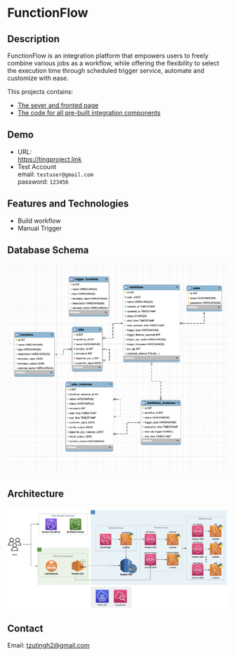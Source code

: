 # FunctionFlow

## Description
FunctionFlow is an integration platform that empowers users to freely combine various jobs as a workflow, while offering the flexibility to select the execution time through scheduled trigger service, automate and customize with ease.

This projects contains:

- [The sever and fronted page ](https://github.com/tzutingspace/functionflow)
- [The code for all pre-built integration components](https://github.com/tzutingspace/functionflow_lambda)

## Demo
- URL:  
  https://tingproject.link
- Test Account  
  email: `testuser@gmail.com`  
  password: `123456`

## Features and Technologies
- Build workflow
- Manual Trigger

## Database Schema 
![image](./images/sql_db_schema.png)
## Architecture 
![image](./images/architecture.png)


## Contact 
Email: tzutingh2@gmail.com